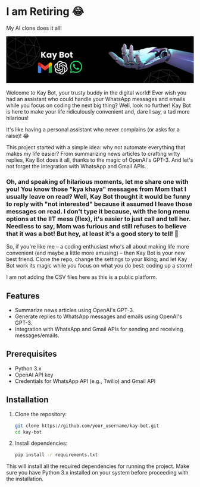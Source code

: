 # I am Retiring 😂

My AI clone does it all!

![Banner](Kay-Bot.png)


Welcome to Kay Bot, your trusty buddy in the digital world! Ever wish you had an assistant who could handle your WhatsApp messages and emails while you focus on coding the next big thing? Well, look no further! Kay Bot is here to make your life ridiculously convenient and, dare I say, a tad more hilarious!

It's like having a personal assistant who never complains (or asks for a raise)! 😂

This project started with a simple idea: why not automate everything that makes my life easier? From summarizing news articles to crafting witty replies, Kay Bot does it all, thanks to the magic of OpenAI's GPT-3. And let's not forget the integration with WhatsApp and Gmail APIs.

### Oh, and speaking of hilarious moments, let me share one with you! You know those "kya khaya" messages from Mom that I usually leave on read? Well, Kay Bot thought it would be funny to reply with "not interested" because it assumed I leave those messages on read. I don't type it because, with the long menu options at the IIT mess (flex), it's easier to just call and tell her. Needless to say, Mom was furious and still refuses to believe that it was a bot! But hey, at least it's a good story to tell! 🫠

So, if you're like me – a coding enthusiast who's all about making life more convenient (and maybe a little more amusing) – then Kay Bot is your new best friend. Clone the repo, change the settings to your liking, and let Kay Bot work its magic while you focus on what you do best: coding up a storm!

I am not adding the CSV files here as this is a public platform.

## Features

- Summarize news articles using OpenAI's GPT-3.
- Generate replies to WhatsApp messages and emails using OpenAI's GPT-3.
- Integration with WhatsApp and Gmail APIs for sending and receiving messages/emails.

## Prerequisites

- Python 3.x
- OpenAI API key
- Credentials for WhatsApp API (e.g., Twilio) and Gmail API

## Installation

1. Clone the repository:

   ```bash
   git clone https://github.com/your_username/kay-bot.git
   cd kay-bot

2. Install dependencies:

   ```bash
   pip install -r requirements.txt
   
This will install all the required dependencies for running the project. Make sure you have Python 3.x installed on your system before proceeding with the installation.


